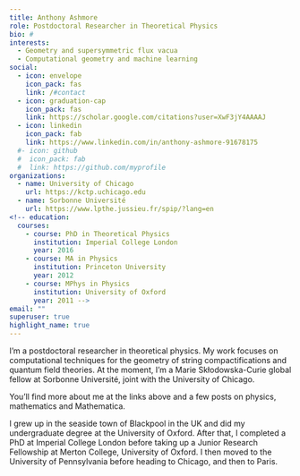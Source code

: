 ```yaml
---
title: Anthony Ashmore
role: Postdoctoral Researcher in Theoretical Physics
bio: #
interests:
  - Geometry and supersymmetric flux vacua
  - Computational geometry and machine learning
social:
  - icon: envelope
    icon_pack: fas
    link: /#contact
  - icon: graduation-cap
    icon_pack: fas
    link: https://scholar.google.com/citations?user=XwF3jY4AAAAJ
  - icon: linkedin
    icon_pack: fab
    link: https://www.linkedin.com/in/anthony-ashmore-91678175
  #- icon: github
  #  icon_pack: fab
  #  link: https://github.com/myprofile
organizations:
  - name: University of Chicago
    url: https://kctp.uchicago.edu
  - name: Sorbonne Université
    url: https://www.lpthe.jussieu.fr/spip/?lang=en
<!-- education:
  courses:
    - course: PhD in Theoretical Physics
      institution: Imperial College London
      year: 2016
    - course: MA in Physics
      institution: Princeton University
      year: 2012
    - course: MPhys in Physics
      institution: University of Oxford
      year: 2011 -->
email: ""
superuser: true
highlight_name: true
---
```

I’m a postdoctoral researcher in theoretical physics. My work focuses on computational techniques for the geometry of string compactifications and quantum field theories. At the moment, I’m a Marie Skłodowska-Curie global fellow at Sorbonne Université, joint with the University of Chicago.

You’ll find more about me at the links above and a few posts on physics, mathematics and Mathematica.

I grew up in the seaside town of Blackpool in the UK and did my undergraduate degree at the University of Oxford. After that, I completed a PhD at Imperial College London before taking up a Junior Research Fellowship at Merton College, University of Oxford. I then moved to the University of Pennsylvania before heading to Chicago, and then to Paris.

<!--- My work is funded by the European Union’s Horizon 2020 research and innovation programme under grant agreement No. 838776. --->

<!--- {{< icon name="download" pack="fas" >}} Download my {{< staticref "uploads/CV.pdf" "newtab" >}}resumé{{< /staticref >}}. --->
